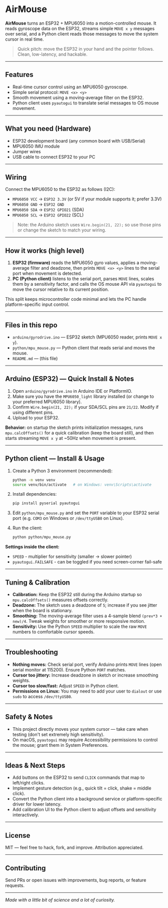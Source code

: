 # AirMouse

**AirMouse** turns an ESP32 + MPU6050 into a motion-controlled mouse. It reads gyroscope data on the ESP32, streams simple `MOVE x y` messages over serial, and a Python client reads those messages to move the system cursor in real time.

> Quick pitch: move the ESP32 in your hand and the pointer follows. Clean, low-latency, and hackable.

---

## Features

* Real-time cursor control using an MPU6050 gyroscope.
* Simple serial protocol: `MOVE <x> <y>`
* Smooth movement using a moving-average filter on the ESP32.
* Python client uses `pyautogui` to translate serial messages to OS mouse movement.

---

## What you need (Hardware)

* ESP32 development board (any common board with USB/Serial)
* MPU6050 IMU module
* Jumper wires
* USB cable to connect ESP32 to your PC

---

## Wiring

Connect the MPU6050 to the ESP32 as follows (I2C):

* `MPU6050 VCC` -> `ESP32 3.3V` (or 5V if your module supports it; prefer 3.3V)
* `MPU6050 GND` -> `ESP32 GND`
* `MPU6050 SDA` -> `ESP32 GPIO21` (SDA)
* `MPU6050 SCL` -> `ESP32 GPIO22` (SCL)

> Note: the Arduino sketch uses `Wire.begin(21, 22);` so use those pins or change the sketch to match your wiring.

---

## How it works (high level)

1. **ESP32 (firmware)** reads the MPU6050 gyro values, applies a moving-average filter and deadzone, then prints `MOVE <x> <y>` lines to the serial port when movement is detected.
2. **PC (Python client)** listens to the serial port, parses `MOVE` lines, scales them by a sensitivity factor, and calls the OS mouse API via `pyautogui` to move the cursor relative to its current position.

This split keeps microcontroller code minimal and lets the PC handle platform-specific input control.

---

## Files in this repo

* `arduino/gyrodrive.ino` — ESP32 sketch (MPU6050 reader, prints `MOVE x y`).
* `python/mpu_mouse.py` — Python client that reads serial and moves the mouse.
* `README.md` — (this file)

---

## Arduino (ESP32) — Quick Install & Notes

1. Open `arduino/gyrodrive.ino` in Arduino IDE or PlatformIO.
2. Make sure you have the `MPU6050_light` library installed (or change to your preferred MPU6050 library).
3. Confirm `Wire.begin(21, 22);` if your SDA/SCL pins are `21/22`. Modify if using different pins.
4. Upload to your ESP32.

**Behavior:** on startup the sketch prints initialization messages, runs `mpu.calcOffsets()` for a quick calibration (keep the board still), and then starts streaming `MOVE x y` at ~50Hz when movement is present.

---

## Python client — Install & Usage

1. Create a Python 3 environment (recommended):

   ```bash
   python -m venv venv
   source venv/bin/activate   # on Windows: venv\Scripts\activate
   ```
2. Install dependencies:

   ```bash
   pip install pyserial pyautogui
   ```
3. Edit `python/mpu_mouse.py` and set the `PORT` variable to your ESP32 serial port (e.g. `COM3` on Windows or `/dev/ttyUSB0` on Linux).
4. Run the client:

   ```bash
   python python/mpu_mouse.py
   ```

**Settings inside the client:**

* `SPEED` - multiplier for sensitivity (smaller -> slower pointer)
* `pyautogui.FAILSAFE` - can be toggled if you need screen-corner fail-safe

---

## Tuning & Calibration

* **Calibration:** Keep the ESP32 still during the Arduino startup so `mpu.calcOffsets()` measures offsets correctly.
* **Deadzone:** The sketch uses a deadzone of `5`; increase if you see jitter when the board is stationary.
* **Smoothing:** The moving-average filter uses a 4-sample blend `(prev*3 + new)/4`. Tweak weights for smoother or more responsive motion.
* **Sensitivity:** Use the Python `SPEED` multiplier to scale the raw `MOVE` numbers to comfortable cursor speeds.

---

## Troubleshooting

* **Nothing moves:** Check serial port, verify Arduino prints `MOVE` lines (open serial monitor at 115200). Ensure Python `PORT` matches.
* **Cursor too jittery:** Increase deadzone in sketch or increase smoothing weights.
* **Cursor too slow/fast:** Adjust `SPEED` in Python client.
* **Permissions on Linux:** You may need to add your user to `dialout` or use `sudo` to access `/dev/ttyUSB0`.

---

## Safety & Notes

* This project directly moves your system cursor — take care when testing (don't set extremely high sensitivity).
* On macOS, `pyautogui` may require Accessibility permissions to control the mouse; grant them in System Preferences.

---

## Ideas & Next Steps

* Add buttons on the ESP32 to send `CLICK` commands that map to left/right clicks.
* Implement gesture detection (e.g., quick tilt = click, shake = middle click).
* Convert the Python client into a background service or platform-specific driver for lower latency.
* Add calibration UI to the Python client to adjust offsets and sensitivity interactively.

---

## License

MIT — feel free to hack, fork, and improve. Attribution appreciated.

---

## Contributing

Send PRs or open issues with improvements, bug reports, or feature requests.

---

*Made with a little bit of science and a lot of curiosity.*
